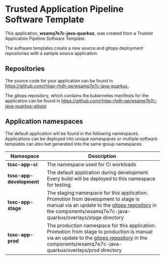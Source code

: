 # Trusted Application Pipeline Software Template

This application, **wsamq7e7c-java-quarkus**, was created from a Trusted Application Pipeline Software Template.

The software templates create a new source and gitops deployment repositories with a sample source application. 

## Repositories

The source code for your application can be found in [https://github.com/rhtap-rhdh-qe/wsamq7e7c-java-quarkus ](https://github.com/rhtap-rhdh-qe/wsamq7e7c-java-quarkus ).
 
The gitops repository, which contains the kubernetes manifests for the application can be found in 
[https://github.com/rhtap-rhdh-qe/wsamq7e7c-java-quarkus-gitops ](https://github.com/rhtap-rhdh-qe/wsamq7e7c-java-quarkus-gitops ) 

## Application namespaces 

The default application will be found in the following namespaces. Applications can be deployed into unique namespaces or multiple software templates can also bet generated into the same group namespaces.  

|  Namespace   |  Description   |  
| -------- | -------- |
| **tssc-app-ci** | The namespace used for CI workloads |
| **tssc-app-development** | The default application during development. Every build will be deployed to this namespace for testing. |
| **tssc-app-stage** | The staging namespace for this application. Promotion from development to stage is manual via an update to the [gitops repository](https://github.com/rhtap-rhdh-qe/wsamq7e7c-java-quarkus-gitops ) in the components/wsamq7e7c-java-quarkus/overlays/stage directory |
| **tssc-app-prod** | The production namespace for this application. Promotion from stage to production is manual via an update to the [gitops repository](https://github.com/rhtap-rhdh-qe/wsamq7e7c-java-quarkus-gitops ) in the components/wsamq7e7c-java-quarkus/overlays/prod directory |